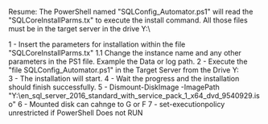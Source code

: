 Resume:
The PowerShell named "SQLConfig_Automator.ps1" will read the "SQLCoreInstallParms.tx" 
to execute the install command.
All those files must be in the target server in the drive Y:\


1 - Insert the parameters for installation within the file "SQLCoreInstallParms.tx"
  1.1 Change the instance name and any other parameters in the PS1 file. Example the Data or log path.
2 - Execute the "file SQLConfig_Automator.ps1" in the Target Server from the Drive Y:\
3 - The installation will start.
4 - Wait the progress and the installation should finish successfully.
5 - Dismount-DiskImage -ImagePath "Y:\en_sql_server_2016_standard_with_service_pack_1_x64_dvd_9540929.iso"
6 - Mounted disk can cahnge to G or F
7 - set-executionpolicy unrestricted if PowerShell Does not RUN

